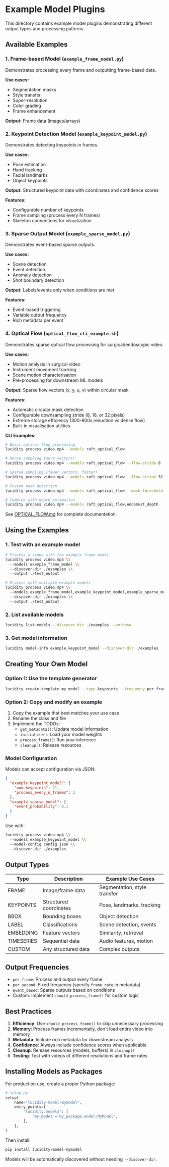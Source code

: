 # Example Model Plugins

This directory contains example model plugins demonstrating different output types and processing patterns.

## Available Examples

### 1. Frame-based Model (`example_frame_model.py`)

Demonstrates processing every frame and outputting frame-based data.

**Use cases:**
- Segmentation masks
- Style transfer
- Super-resolution
- Color grading
- Frame enhancement

**Output:** Frame data (images/arrays)

### 2. Keypoint Detection Model (`example_keypoint_model.py`)

Demonstrates detecting keypoints in frames.

**Use cases:**
- Pose estimation
- Hand tracking
- Facial landmarks
- Object keypoints

**Output:** Structured keypoint data with coordinates and confidence scores

**Features:**
- Configurable number of keypoints
- Frame sampling (process every N frames)
- Skeleton connections for visualization

### 3. Sparse Output Model (`example_sparse_model.py`)

Demonstrates event-based sparse outputs.

**Use cases:**
- Scene detection
- Event detection
- Anomaly detection
- Shot boundary detection

**Output:** Labels/events only when conditions are met

**Features:**
- Event-based triggering
- Variable output frequency
- Rich metadata per event

### 4. Optical Flow (`optical_flow_cli_example.sh`)

Demonstrates sparse optical flow processing for surgical/endoscopic video.

**Use cases:**
- Motion analysis in surgical video
- Instrument movement tracking
- Scene motion characterisation
- Pre-processing for downstream ML models

**Output:** Sparse flow vectors (x, y, u, v) within circular mask

**Features:**
- Automatic circular mask detection
- Configurable downsampling stride (8, 16, or 32 pixels)
- Extreme storage efficiency (300-800x reduction vs dense flow)
- Built-in visualisation utilities

**CLI Examples:**
```bash
# Basic optical flow processing
lucidity process video.mp4 --models raft_optical_flow

# Dense sampling (more vectors)
lucidity process video.mp4 --models raft_optical_flow --flow-stride 8

# Sparse sampling (fewer vectors, faster)
lucidity process video.mp4 --models raft_optical_flow --flow-stride 32

# Custom mask detection
lucidity process video.mp4 --models raft_optical_flow --mask-threshold 40

# Combine with depth estimation
lucidity process video.mp4 --models raft_optical_flow,endomust_depth
```

See [OPTICAL_FLOW.md](../OPTICAL_FLOW.md) for complete documentation.

## Using the Examples

### 1. Test with an example model

```bash
# Process a video with the example frame model
lucidity process video.mp4 \\
  --models example_frame_model \\
  --discover-dir ./examples \\
  --output ./test_output

# Process with multiple example models
lucidity process video.mp4 \\
  --models example_frame_model,example_keypoint_model,example_sparse_model \\
  --discover-dir ./examples \\
  --output ./test_output
```

### 2. List available models

```bash
lucidity list-models --discover-dir ./examples --verbose
```

### 3. Get model information

```bash
lucidity model-info example_keypoint_model --discover-dir ./examples
```

## Creating Your Own Model

### Option 1: Use the template generator

```bash
lucidity create-template my_model --type keypoints --frequency per_frame
```

### Option 2: Copy and modify an example

1. Copy the example that best matches your use case
2. Rename the class and file
3. Implement the TODOs:
   - `get_metadata()`: Update model information
   - `initialize()`: Load your model weights
   - `process_frame()`: Run your inference
   - `cleanup()`: Release resources

### Model Configuration

Models can accept configuration via JSON:

```json
{
  "example_keypoint_model": {
    "num_keypoints": 21,
    "process_every_n_frames": 2
  },
  "example_sparse_model": {
    "event_probability": 0.1
  }
}
```

Use with:

```bash
lucidity process video.mp4 \\
  --models example_keypoint_model \\
  --model-config config.json \\
  --discover-dir ./examples
```

## Output Types

| Type | Description | Example Use Cases |
|------|-------------|-------------------|
| FRAME | Image/frame data | Segmentation, style transfer |
| KEYPOINTS | Structured coordinates | Pose, landmarks, tracking |
| BBOX | Bounding boxes | Object detection |
| LABEL | Classifications | Scene detection, events |
| EMBEDDING | Feature vectors | Similarity, retrieval |
| TIMESERIES | Sequential data | Audio features, motion |
| CUSTOM | Any structured data | Complex outputs |

## Output Frequencies

- `per_frame`: Process and output every frame
- `per_second`: Fixed frequency (specify `frame_rate` in metadata)
- `event_based`: Sparse outputs based on conditions
- Custom: Implement `should_process_frame()` for custom logic

## Best Practices

1. **Efficiency**: Use `should_process_frame()` to skip unnecessary processing
2. **Memory**: Process frames incrementally, don't load entire video into memory
3. **Metadata**: Include rich metadata for downstream analysis
4. **Confidence**: Always include confidence scores when applicable
5. **Cleanup**: Release resources (models, buffers) in `cleanup()`
6. **Testing**: Test with videos of different resolutions and frame rates

## Installing Models as Packages

For production use, create a proper Python package:

```python
# setup.py
setup(
    name="lucidity-model-mymodel",
    entry_points={
        "lucidity.models": [
            "my_model = my_package.model:MyModel",
        ],
    },
)
```

Then install:

```bash
pip install lucidity-model-mymodel
```

Models will be automatically discovered without needing `--discover-dir`.
